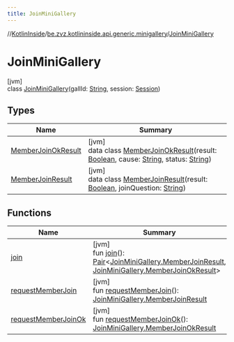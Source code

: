 ```yaml
---
title: JoinMiniGallery
---
```

//[KotlinInside](../../../index.html)/[be.zvz.kotlininside.api.generic.minigallery](../index.html)/[JoinMiniGallery](index.html)



# JoinMiniGallery



[jvm]\
class [JoinMiniGallery](index.html)(gallId: [String](https://kotlinlang.org/api/latest/jvm/stdlib/kotlin/-string/index.html), session: [Session](../../be.zvz.kotlininside.session/-session/index.html))



## Types


| Name | Summary |
|---|---|
| [MemberJoinOkResult](-member-join-ok-result/index.html) | [jvm]<br>data class [MemberJoinOkResult](-member-join-ok-result/index.html)(result: [Boolean](https://kotlinlang.org/api/latest/jvm/stdlib/kotlin/-boolean/index.html), cause: [String](https://kotlinlang.org/api/latest/jvm/stdlib/kotlin/-string/index.html), status: [String](https://kotlinlang.org/api/latest/jvm/stdlib/kotlin/-string/index.html)) |
| [MemberJoinResult](-member-join-result/index.html) | [jvm]<br>data class [MemberJoinResult](-member-join-result/index.html)(result: [Boolean](https://kotlinlang.org/api/latest/jvm/stdlib/kotlin/-boolean/index.html), joinQuestion: [String](https://kotlinlang.org/api/latest/jvm/stdlib/kotlin/-string/index.html)) |


## Functions


| Name | Summary |
|---|---|
| [join](join.html) | [jvm]<br>fun [join](join.html)(): [Pair](https://kotlinlang.org/api/latest/jvm/stdlib/kotlin/-pair/index.html)&lt;[JoinMiniGallery.MemberJoinResult](-member-join-result/index.html), [JoinMiniGallery.MemberJoinOkResult](-member-join-ok-result/index.html)&gt; |
| [requestMemberJoin](request-member-join.html) | [jvm]<br>fun [requestMemberJoin](request-member-join.html)(): [JoinMiniGallery.MemberJoinResult](-member-join-result/index.html) |
| [requestMemberJoinOk](request-member-join-ok.html) | [jvm]<br>fun [requestMemberJoinOk](request-member-join-ok.html)(): [JoinMiniGallery.MemberJoinOkResult](-member-join-ok-result/index.html) |

